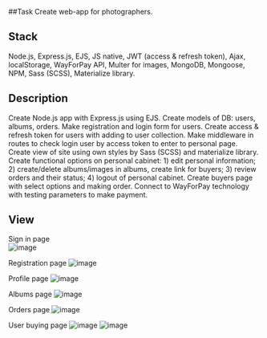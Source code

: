 ##Task
Create web-app for photographers.

## Stack
Node.js, Express.js, EJS, JS native, JWT (access & refresh token), Ajax, localStorage, WayForPay API, Multer for images, MongoDB, Mongoose, NPM, Sass (SCSS), Materialize library.

## Description
Create Node.js app with Express.js using EJS. Create models of DB: users, albums, orders.
Make registration and login form for users. Create access & refresh token for users with adding to user collection.
Make middleware in routes to check login user by access token to enter to personal page.
Create view of site using own styles by Sass (SCSS) and materialize library.
Create functional options on personal cabinet:
	1) edit personal information;
	2) create/delete albums/images in albums, create link for buyers;
	3) review orders and their status;
	4) logout of personal cabinet. 
Create buyers page with select options and making order.
Connect to WayForPay technology with testing parameters to make payment.

## View

Sign in page	 
![image](https://user-images.githubusercontent.com/46706194/146981954-391924c0-5d58-4ee4-a7fd-d5bcbdd11c98.png)

Registration page 
![image](https://user-images.githubusercontent.com/46706194/146981971-6330a31d-4d1c-4cca-9e35-15a8b054f147.png)

Profile page
![image](https://user-images.githubusercontent.com/46706194/146981991-2c01ef9c-686d-488f-ab44-139b9ab4e599.png)

Albums page
![image](https://user-images.githubusercontent.com/46706194/146982020-d1b36435-c860-48b6-bc2c-3d1393914d86.png)

Orders page
![image](https://user-images.githubusercontent.com/46706194/146982041-1dcd7695-e45d-4caa-823d-1a2c369fc945.png)

User buying page
![image](https://user-images.githubusercontent.com/46706194/146982066-520555be-b83b-4491-acfc-7bc1916582a9.png)
![image](https://user-images.githubusercontent.com/46706194/146982073-c76a10bf-7f79-4d66-beeb-864c64135f5e.png)
